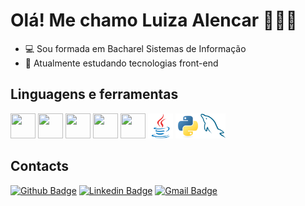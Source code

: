 # Olá! Me chamo Luiza Alencar 👩🏻‍💻

* 💻 Sou formada em Bacharel Sistemas de Informação
* 🎯 Atualmente estudando tecnologias front-end 

## Linguagens e ferramentas

<img
  src="https://cdn.jsdelivr.net/gh/devicons/devicon/icons/javascript/javascript-original.svg"
  width="40"
  height="40"
/>
<img
  src="https://cdn.jsdelivr.net/gh/devicons/devicon/icons/html5/html5-original.svg"
  width="40"
  height="40"
/>
<img
  src="https://cdn.jsdelivr.net/gh/devicons/devicon/icons/css3/css3-original.svg"
  width="40"
  height="40"
/>
<img
  src="https://cdn.jsdelivr.net/gh/devicons/devicon/icons/c/c-original.svg"
  width="40"
  height="40"
/>
<img
  src="https://cdn.jsdelivr.net/gh/devicons/devicon/icons/figma/figma-original.svg"
  width="40"
  height="40"
/> 
<img
  src="https://raw.githubusercontent.com/devicons/devicon/1119b9f84c0290e0f0b38982099a2bd027a48bf1/icons/java/java-original.svg"
  width="40"
  height="40"
/> <img
  src="https://raw.githubusercontent.com/devicons/devicon/1119b9f84c0290e0f0b38982099a2bd027a48bf1/icons/python/python-original.svg"
  width="40"
  height="40"
/><img
  src="https://raw.githubusercontent.com/devicons/devicon/1119b9f84c0290e0f0b38982099a2bd027a48bf1/icons/mysql/mysql-plain.svg"
  width="40"
  height="40"
/>    
          

## Contacts
[![Github Badge](https://img.shields.io/badge/-Github-000?style=flat-square&logo=Github&logoColor=white&link=https://github.com/lucasgdb)](https://github.com/luizadealencar)
[![Linkedin Badge](https://img.shields.io/badge/-LinkedIn-blue?style=flat-square&logo=Linkedin&logoColor=white&link=https://www.linkedin.com/in/emerson-laranja/)](https://www.linkedin.com/in/luiza-alencar-96613728b/)
[![Gmail Badge](https://img.shields.io/badge/-Gmail-c14438?style=flat-square&logo=Gmail&logoColor=white&link=mailto:rebeccamanzi@gmail.com)](mailto:luiza.d.alencar@gmail.com)
